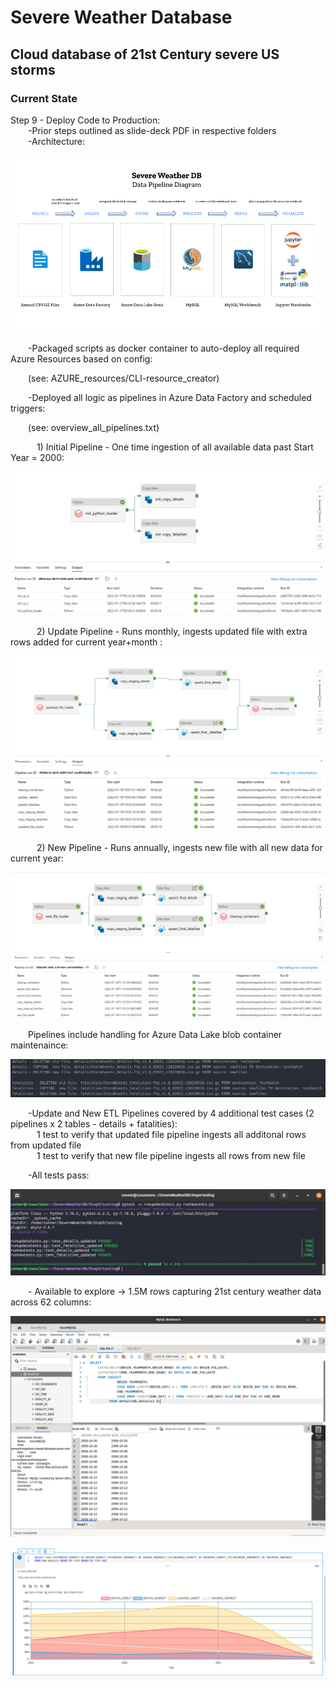 # Severe Weather Database

## Cloud database of 21st Century severe US storms

### Current State

Step 9 - Deploy Code to Production:<br>
&emsp;&emsp;-Prior steps outlined as slide-deck PDF in respective folders<br>
&emsp;&emsp;-Architecture:<br>

![alt text](https://github.com/conner-mcnicholas/SevereWeatherDB/blob/main/Step7/diagram_formats/final_archdiagram_mod.png?raw=true)

&emsp;&emsp;-Packaged scripts as docker container to auto-deploy all required Azure Resources based on config:<br>

&emsp;&emsp;(see: AZURE_resources/CLI-resource_creator)<br>

&emsp;&emsp;-Deployed all logic as pipelines in Azure Data Factory and scheduled triggers:<br>

&emsp;&emsp;(see: overview_all_pipelines.txt)<br>

&emsp;&emsp;&emsp;1) Initial Pipeline - One time ingestion of all available data past Start Year = 2000: <br>

![alt text](https://github.com/conner-mcnicholas/SevereWeatherDB/blob/main/Step9/imgs/full_init_pipeline.png?raw=true)<br>

&emsp;&emsp;&emsp;2) Update Pipeline - Runs monthly, ingests updated file with extra rows added for current year+month :<br>

![alt text](https://github.com/conner-mcnicholas/SevereWeatherDB/blob/main/Step9/imgs/full_update_pipeline.png?raw=true)<br>

&emsp;&emsp;&emsp;2) New Pipeline - Runs annually, ingests new file with all new data for current year:<br>

![alt text](https://github.com/conner-mcnicholas/SevereWeatherDB/blob/main/Step9/imgs/full_new_pipeline.png?raw=true)<br>

&emsp;&emsp;Pipelines include handling for Azure Data Lake blob container maintenaince:<br>

![alt text](https://github.com/conner-mcnicholas/SevereWeatherDB/blob/main/Step9/imgs/clean_containers_output.png?raw=true)<br>

&emsp;&emsp;-Update and New ETL Pipelines covered by 4 additional test cases (2 pipelines x 2 tables - details + fatalities):<br>
&emsp;&emsp;&emsp;1 test to verify that updated file pipeline ingests all additonal rows from updated file <br>
&emsp;&emsp;&emsp;1 test to verify that new file pipeline ingests all rows from new file <br>

&emsp;&emsp;-All tests pass:<br>

![alt text](https://github.com/conner-mcnicholas/SevereWeatherDB/blob/main/Step9/imgs/pipeline_test_success.png?raw=true)

&emsp;&emsp;- Available to explore -> 1.5M rows capturing 21st century weather data across 62 columns:<br>

![alt text](https://github.com/conner-mcnicholas/SevereWeatherDB/blob/main/Step8/imgs/mysqlworkbench_detdate.png?raw=true)

![alt text](https://github.com/conner-mcnicholas/SevereWeatherDB/blob/main/Step8/imgs/sanddance.png?raw=true)
